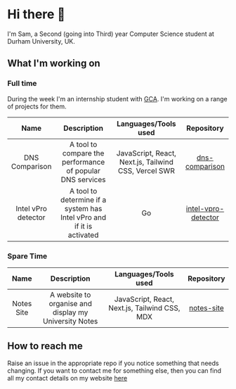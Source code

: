 # Hi there 👋

I'm Sam, a Second (going into Third) year Computer Science student at Durham University, UK.

## What I'm working on

### Full time

During the week I'm an internship student with [GCA](https://www.globalcyberalliance.org/). I'm working on a range of projects for them.

|        Name         |                              Description                              |                Languages/Tools used                 |                                 Repository                                 |
| :-----------------: | :-------------------------------------------------------------------: | :-------------------------------------------------: | :------------------------------------------------------------------------: |
|   DNS Comparison    |       A tool to compare the performance of popular DNS services       | JavaScript, React, Next.js, Tailwind CSS, Vercel SWR |      [dns-comparison](https://github.com/samrobbins85/dns-comparison)      |
| Intel vPro detector | A tool to determine if a system has Intel vPro and if it is activated |                         Go                          | [intel-vpro-detector](https://github.com/samrobbins85/intel-vpro-detector) |

### Spare Time

|    Name    |                      Description                      |             Languages/Tools used             |                        Repository                        |
| :--------: | :---------------------------------------------------: | :------------------------------------------: | :------------------------------------------------------: |
| Notes Site | A website to organise and display my University Notes | JavaScript, React, Next.js, Tailwind CSS, MDX | [notes-site](https://github.com/samrobbins85/notes-site) |

## How to reach me

Raise an issue in the appropriate repo if you notice something that needs changing. If you want to contact me for something else, then you can find all my contact details on my website [here](https://samrobbins.uk)

